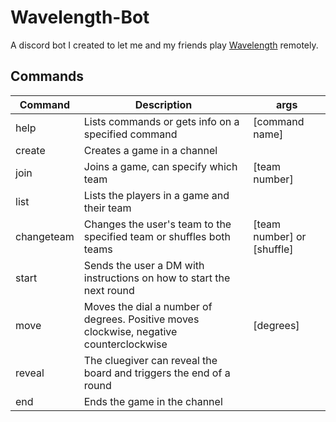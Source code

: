 # Wavelength-Bot
A discord bot I created to let me and my friends play [Wavelength](https://www.wavelength.zone) remotely.

## Commands
| Command | Description | args |
| ------  | ----------- | ---- |
| help    | Lists commands or gets info on a specified command | [command name] |
| create  | Creates a game in a channel | |
| join | Joins a game, can specify which team | [team number] |
| list | Lists the players in a game and their team | |
| changeteam | Changes the user's team to the specified team or shuffles both teams | [team number] or [shuffle] |
| start | Sends the user a DM with instructions on how to start the next round | |
| move | Moves the dial a number of degrees. Positive moves clockwise, negative counterclockwise | [degrees] |
| reveal | The cluegiver can reveal the board and triggers the end of a round  | |
| end | Ends the game in the channel | |
